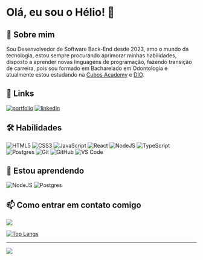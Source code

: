 # Olá, eu sou o Hélio! 👋


## 🚀 Sobre mim

Sou Desenvolvedor de Software Back-End desde 2023, amo o mundo da tecnologia, estou sempre procurando aprimorar minhas habilidades, disposto a aprender novas linguagens de programação, fazendo transição de carreira, pois sou formado em Bacharelado em Odontologia e atualmente estou estudando na [Cubos Academy](https://cubos.academy/) e [DIO](https://www.dio.me/).


## 🔗 Links

[![portfolio](https://img.shields.io/badge/my_portfolio-000?style=for-the-badge&logo=ko-fi&logoColor=white)](https://helio020.github.io/Portfolio/)
[![linkedin](https://img.shields.io/badge/linkedin-0A66C2?style=for-the-badge&logo=linkedin&logoColor=white)](https://www.linkedin.com/in/h%C3%A9lio-ribeiro-04b44b15b/)


## 🛠 Habilidades

![HTML5](https://img.shields.io/badge/html5-%23E34F26.svg?style=for-the-badge&logo=html5&logoColor=white)
![CSS3](https://img.shields.io/badge/css3-%231572B6.svg?style=for-the-badge&logo=css3&logoColor=white)
![JavaScript](https://img.shields.io/badge/javascript-%23323330.svg?style=for-the-badge&logo=javascript&logoColor=%23F7DF1E)
![React](https://img.shields.io/badge/react-%2320232a.svg?style=for-the-badge&logo=react&logoColor=%2361DAFB)
![NodeJS](https://img.shields.io/badge/Node%20js-339933?style=for-the-badge&logo=nodedotjs&logoColor=white)
![TypeScript](https://img.shields.io/badge/typescript-%23007ACC.svg?style=for-the-badge&logo=typescript&logoColor=white)
![Postgres](https://img.shields.io/badge/postgres-%23316192.svg?style=for-the-badge&logo=postgresql&logoColor=white)
![Git](https://img.shields.io/badge/git-%23F05033.svg?style=for-the-badge&logo=git&logoColor=white)
![GitHub](https://img.shields.io/badge/github-%23121011.svg?style=for-the-badge&logo=github&logoColor=white)
![VS Code](https://img.shields.io/badge/VS%20Code-0078d7.svg?style=for-the-badge&logo=visual-studio-code&logoColor=white)


## 🧠 Estou aprendendo

![NodeJS](https://img.shields.io/badge/Node%20js-339933?style=for-the-badge&logo=nodedotjs&logoColor=white)
![Postgres](https://img.shields.io/badge/postgres-%23316192.svg?style=for-the-badge&logo=postgresql&logoColor=white)


## 📫 Como entrar em contato comigo

<a href=heliorpjunior116@gmail.com><img src="https://img.shields.io/badge/Gmail-D14836?style=for-the-badge&logo=gmail&logoColor=white"/></a>


[![Top Langs](https://github-readme-stats.vercel.app/api/top-langs/?username=helio020)](https://github.com/helio020)

---
[![](https://visitcount.itsvg.in/api?id=helio020&icon=2&color=1)](https://visitcount.itsvg.in)
